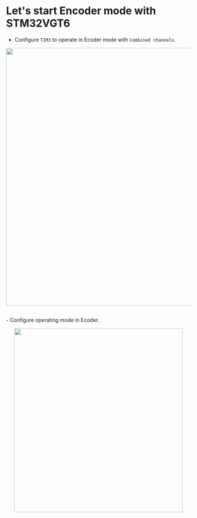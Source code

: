 # Let's start Encoder mode with STM32VGT6
- Configure `TIM3` to operate in Ecoder mode with `Combined channels`.<br>
<p align="center">
  <img width="700" height="700" src="https://github.com/DNZioo/STM32F407VGT6_Project/assets/132254089/89f046df-b5ff-403b-9797-0cb7f3b3675a">
</p> <br>
  - Configure operating mode in Ecoder.
<p align="center">
  <img width="460" height="500" src="https://github.com/DNZioo/STM32F407VGT6_Project/assets/132254089/6ea32012-d8f6-481c-8a42-a24b7163f7e7">
</p>
